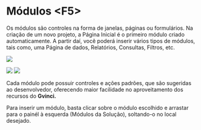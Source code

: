 # Módulos &lt;F5&gt;

Os módulos são controles na forma de janelas, páginas ou formulários. Na criação de um novo projeto, a Página Inicial é o primeiro módulo criado automaticamente. A partir daí, você poderá inserir vários tipos de módulos, tais como, uma Página de dados, Relatórios, Consultas, Filtros, etc.

![](http://www.gvinci.com.br/manual/modulos-grupos.zoom100.png)

![](http://www.gvinci.com.br/manual/modulosg7a.zoom80.png) ![](http://www.gvinci.com.br/manual/modulosg7b.zoom80.png)

Cada módulo pode possuir controles e ações padrões, que são sugeridas ao desenvolvedor, oferecendo maior facilidade no aproveitamento dos recursos do **Gvinci.**

Para inserir um módulo, basta clicar sobre o módulo escolhido e arrastar para o painél à esquerda \(Módulos da Solução\), soltando-o no local desejado.

